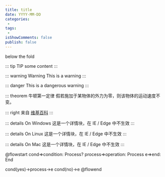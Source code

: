 ```yaml
---
title: title
date: YYYY-MM-DD
categories:
 - 
tags:
 - 
isShowComments: false
publish: false
---
```




below the fold

::: tip TIP
some content
:::


::: warning Warning
This is a warning
:::

::: danger
This is a dangerous warning
:::

::: theorem 牛顿第一定律
假若施加于某物体的外力为零，则该物体的运动速度不变。

::: right
来自 [维基百科](https://zh.wikipedia.org/wiki/%E7%89%9B%E9%A1%BF%E8%BF%90%E5%8A%A8%E5%AE%9A%E5%BE%8B)
:::

::: details On Windows
这是一个详情块，在 IE / Edge 中不生效
:::

::: details On Linux
这是一个详情块，在 IE / Edge 中不生效
:::

::: details On Mac
这是一个详情块，在 IE / Edge 中不生效
:::



@flowstart
cond=>condition: Process?
process=>operation: Process
e=>end: End

cond(yes)->process->e
cond(no)->e
@flowend